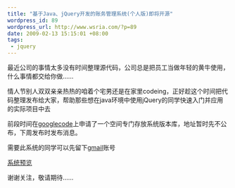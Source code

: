 ```yaml
--- 
title: "基于Java、jQuery开发的账务管理系统(个人版)即将开源"
wordpress_id: 89
wordpress_url: http://www.wsria.com/?p=89
date: 2009-02-13 15:15:01 +08:00
tags: 
 - jquery
---
```

最近公司的事情太多没有时间整理源代码，公司总是把员工当做年轻的黄牛使用，什么事情都交给你做……

情人节别人双双亲亲热热的咱着个宅男还是在家里codeing，正好趁这个时间把代码整理发布给大家，帮助那些想在java环境中使用jQuery的同学快速入门并应用的实际项目中去

前段时间在<a title="googlecode" href="http://www.googlecode.com" target="_blank">googlecode</a>上申请了一个空间专门存放系统版本库，地址暂时先不公布，下周发布时发布消息。

需要此系统的同学可以先留下<a href="http://www.gmail.com" target="_blank">gmail</a>账号

<a title="预览系统截图" href="http://www.wsria.com/archives/73" target="_blank">系统预览</a>

谢谢关注，敬请期待……
